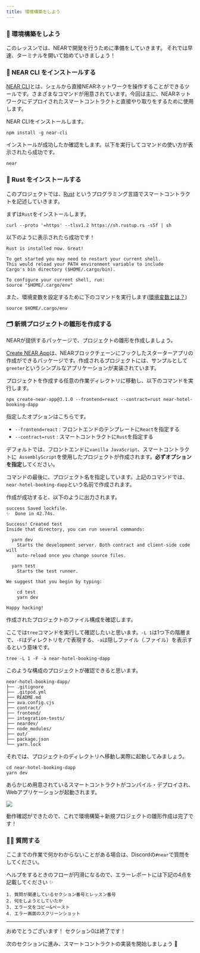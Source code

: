 ```yaml
---
title: 環境構築をしよう
---
```

### 🤖 環境構築をしよう

このレッスンでは、NEARで開発を行うために準備をしていきます。
それでは早速、ターミナルを開いて始めていきましょう！

### 🦄 NEAR CLI をインストールする

[NEAR CLI](https://docs.near.org/tools/near-cli)とは、シェルから直接NEARネットワークを操作することができるツールです。さまざまなコマンドが用意されています。今回は主に、NEARネットワークにデプロイされたスマートコントラクトと直接やり取りをするために使用します。

NEAR CLIをインストールします。

```
npm install -g near-cli
```

インストールが成功したか確認をします。以下を実行してコマンドの使い方が表示されたら成功です。

```
near
```

### 🦀 Rust をインストールする

このプロジェクトでは、[Rust](https://www.rust-lang.org/ja/) というプログラミング言語でスマートコントラクトを記述していきます。

まずは`Rust`をインストールします。

```
curl --proto '=https' --tlsv1.2 https://sh.rustup.rs -sSf | sh
```

以下のように表示されたら成功です！

```
Rust is installed now. Great!

To get started you may need to restart your current shell.
This would reload your PATH environment variable to include
Cargo's bin directory ($HOME/.cargo/bin).

To configure your current shell, run:
source "$HOME/.cargo/env"
```

また、環境変数を設定するために下のコマンドを実行します([環境変数とは？](https://wa3.i-3-i.info/word11027.html))

```
source $HOME/.cargo/env
```

### 🗂 新規プロジェクトの雛形を作成する

NEARが提供するパッケージで、プロジェクトの雛形を作成しましょう。

[Create NEAR App](https://github.com/near/create-near-app)は、NEARブロックチェーンにフックしたスターターアプリの作成ができるパッケージです。作成されるプロジェクトには、サンプルとして`greeter`というシンプルなアプリケーションが実装されています。

プロジェクトを作成する任意の作業ディレクトリに移動し、以下のコマンドを実行します。

```
npx create-near-app@3.1.0 --frontend=react --contract=rust near-hotel-booking-dapp
```

指定したオプションはこちらです。

- `--frontend=react` : フロントエンドのテンプレートに`React`を指定する
- `--contract=rust` : スマートコントラクトに`Rust`を指定する

デフォルトでは、フロントエンドに`vanilla JavaScript`、スマートコントラクトに` AssemblyScript`を使用したプロジェクトが作成されます。**必ずオプションを指定**してください。

コマンドの最後に、プロジェクト名を指定しています。上記のコマンドでは、`near-hotel-booking-dapp`という名前で作成されます。

作成が成功すると、以下のように出力されます。

```
success Saved lockfile.
✨  Done in 42.74s.

Success! Created test
Inside that directory, you can run several commands:

  yarn dev
    Starts the development server. Both contract and client-side code will
    auto-reload once you change source files.

  yarn test
    Starts the test runner.

We suggest that you begin by typing:

    cd test
    yarn dev

Happy hacking!
```

作成されたプロジェクトのファイル構成を確認します。

ここでは`tree`コマンドを実行して確認したいと思います。`-L 1`は1つ下の階層まで、`-F`はディレクトリを`/`で表現する、`-a`は隠しファイル（.ファイル）を表示するという意味です。

```
tree -L 1 -F -a near-hotel-booking-dapp
```

このような構成のプロジェクトが確認できると思います。

```
near-hotel-booking-dapp/
├── .gitignore
├── .gitpod.yml
├── README.md
├── ava.config.cjs
├── contract/
├── frontend/
├── integration-tests/
├── neardev/
├── node_modules/
├── out/
├── package.json
└── yarn.lock
```

それでは、プロジェクトのディレクトリへ移動し実際に起動してみましょう。

```
cd near-hotel-booking-dapp
yarn dev
```

あらかじめ用意されているスマートコントラクトがコンパイル・デプロイされ、Webアプリケーションが起動されます。

![](/images/NEAR-Hotel-Booking-dApp/section-0/0_2_2.jpeg)

動作確認ができたので、これで環境構築＋新規プロジェクトの雛形作成は完了です！

### 🙋‍♂️ 質問する

ここまでの作業で何かわからないことがある場合は、Discordの`#near`で質問をしてください。

ヘルプをするときのフローが円滑になるので、エラーレポートには下記の4点を記載してください ✨

```
1. 質問が関連しているセクション番号とレッスン番号
2. 何をしようとしていたか
3. エラー文をコピー&ペースト
4. エラー画面のスクリーンショット
```

---

おめでとうございます！ セクション0は終了です！

次のセクションに進み、スマートコントラクトの実装を開始しましょう 🚀

